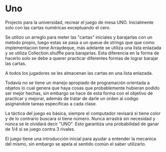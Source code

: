 # Uno

Projecto para la universidad, recrear el juego de mesa UNO. Inicialmente solo con las cartas numéricas exceptuando el cero.

Se utilizo un arreglo para meter las "cartas" iniciales y barajarlas con un metodo propio, luego estas se pasa a un queue de strings que que como implementacion tiene Arraydeque, más adelante se utiliza una lista enlazada y se utiliza Collection.shuffle para barajarlas. Esta diferencia en la forma de hacerlo solo se debe a querer practicar diferentes formas de lograr barajar las cartas.

A todos los jugadores se les almacenan las cartas en una lista enlazada.

Todavía no se tiene un manejo apropiado de programación orientada a objetos lo cual genera que haya cosas que probablemente hubieran podido ser mejor hechas, sin embargo se hace de esta forma con el objetivo de practicar y mejorar, además de tratar de darle un orden al codigo asignandole tareas especificas a cada clase.

La táctica del juego es básica, siempre el computador revisará si tiene color y de lo contrario buscara si tiene número. Nunca arrastrá sin necesidad y núnca se le olvidará decir "UNO". Esto garantiza una probabilidad de ganar de 1/4 si se juego contra 3 rivales.

El juego tiene una introducción inicial para ayudar a entender la mecanica del mismo, sin embargo se apela al sentido común el saber utilizarlo.



